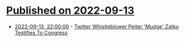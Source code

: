 # [Published on 2022-09-13](index.md)

* [2022-09-13, 22:00:00](https://slashdot.org/story/22/09/13/2125209/twitter-whistleblower-peiter-mudge-zatko-testifies-to-congress?utm_source=rss1.0mainlinkanon&utm_medium=feed) - [Twitter Whistleblower Peiter 'Mudge' Zatko Testifies To Congress](https://slashdot.org/story/22/09/13/2125209/twitter-whistleblower-peiter-mudge-zatko-testifies-to-congress?utm_source=rss1.0mainlinkanon&utm_medium=feed)
